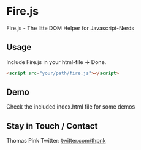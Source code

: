 Fire.js
=======

Fire.js - The litte DOM Helper for Javascript-Nerds

## Usage
Include Fire.js in your html-file -> Done.
``` html
<script src="your/path/fire.js"></script>
```

## Demo
Check the included index.html file for some demos


## Stay in Touch / Contact
Thomas Pink
Twitter: [twitter.com/thpnk](http://twitter.com/thpnk)